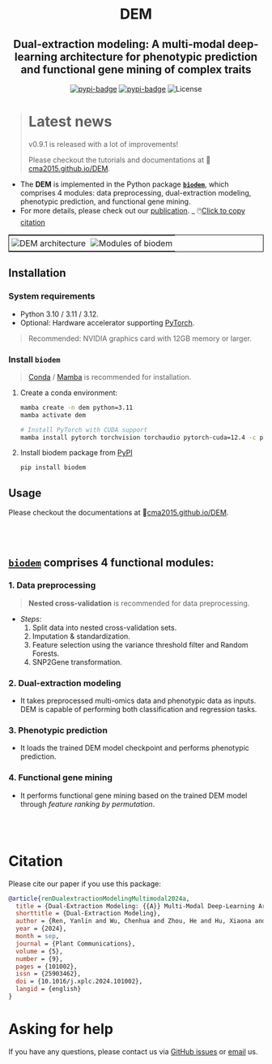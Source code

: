 <div align="center">

# DEM

## Dual-extraction modeling: A multi-modal deep-learning architecture for phenotypic prediction and functional gene mining of complex traits

[![pypi-badge](https://img.shields.io/pypi/v/biodem)](https://pypi.org/project/biodem)
[![pypi-badge](https://img.shields.io/pypi/dm/biodem.svg?label=Pypi%20downloads)](https://pypi.org/project/biodem)
![License](https://img.shields.io/github/license/cma2015/DEM)

</div>

> # Latest news
>
> v0.9.1 is released with a lot of improvements!
>
> Please checkout the tutorials and documentations at 📄[cma2015.github.io/DEM](https://wuchenh.github.io/DEM/).

+ The **DEM** is implemented in the Python package [**`biodem`**](https://pypi.org/project/biodem), which comprises 4 modules: data preprocessing, dual-extraction modeling, phenotypic prediction, and functional gene mining.
+ For more details, please check out our [publication](https://doi.org/10.1016/j.xplc.2024.101002). _ 🖱️[Click to copy citation](#citation)

<table style="border-collapse: collapse; border: 1px solid black;">
  <tr>
    <td style="padding: 5px;background-color:#fff;"><img src= "https://github.com/cma2015/DEM/blob/main/docs/images/fig_1.png?raw=true" alt="DEM architecture"   /></td>
    <td style="padding: 5px;background-color:#fff;"><img src= "https://github.com/cma2015/DEM/blob/main/docs/images/fig_7.png?raw=true" alt="Modules of biodem"   /></td>
  </tr>
</table>

## Installation

### System requirements
+ Python 3.10 / 3.11 / 3.12.
+ Optional: Hardware accelerator supporting [PyTorch](https://pytorch.org).
> Recommended: NVIDIA graphics card with 12GB memory or larger.

### Install `biodem`
> [Conda](https://conda.io/projects/conda/en/latest/index.html) / [Mamba](https://mamba.readthedocs.io/en/latest/installation/mamba-installation.html) is recommended for installation.

1. Create a conda environment:
    ```sh
    mamba create -n dem python=3.11
    mamba activate dem

    # Install PyTorch with CUDA support
    mamba install pytorch torchvision torchaudio pytorch-cuda=12.4 -c pytorch -c nvidia
    ```

2. Install biodem package from [PyPI](https://pypi.org/project/biodem)
    ```sh
    pip install biodem
    ```

## Usage

Please checkout the documentations at 📄[cma2015.github.io/DEM](https://wuchenh.github.io/DEM/).

<br></br>

## [`biodem`](https://pypi.org/project/biodem) comprises 4 functional modules:

### 1. Data preprocessing

> **Nested cross-validation** is recommended for data preprocessing.

+ _Steps:_
    1. Split data into nested cross-validation sets.
    2. Imputation & standardization.
    2. Feature selection using the variance threshold filter and Random Forests.
    3. SNP2Gene transformation.

### 2. Dual-extraction modeling

+ It takes preprocessed multi-omics data and phenotypic data as inputs. DEM is capable of performing both classification and regression tasks.

### 3. Phenotypic prediction

+ It loads the trained DEM model checkpoint and performs phenotypic prediction.

### 4. Functional gene mining

+ It performs functional gene mining based on the trained DEM model through _feature ranking by permutation_.


<br></br>

# Citation

Please cite our paper if you use this package:

```bibtex
@article{renDualextractionModelingMultimodal2024a,
  title = {Dual-Extraction Modeling: {{A}} Multi-Modal Deep-Learning Architecture for Phenotypic Prediction and Functional Gene Mining of Complex Traits},
  shorttitle = {Dual-Extraction Modeling},
  author = {Ren, Yanlin and Wu, Chenhua and Zhou, He and Hu, Xiaona and Miao, Zhenyan},
  year = {2024},
  month = sep,
  journal = {Plant Communications},
  volume = {5},
  number = {9},
  pages = {101002},
  issn = {25903462},
  doi = {10.1016/j.xplc.2024.101002},
  langid = {english}
}
```

# Asking for help

If you have any questions, please contact us via [GitHub issues](https://github.com/cma2015/dem/issues) or [email](mailto:ryl1999@126.com) us.
